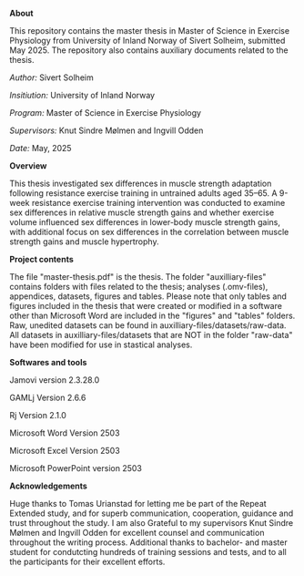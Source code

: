 **About**

This repository contains the master thesis in Master of Science in Exercise Physiology from University of Inland Norway of Sivert Solheim, submitted May 2025. The repository also contains auxiliary documents related to the thesis. 

*Author:* Sivert Solheim

*Insitiution:* University of Inland Norway

*Program:* Master of Science in Exercise Physiology

*Supervisors:* Knut Sindre Mølmen and Ingvill Odden

*Date:* May, 2025

**Overview**

This thesis investigated sex differences in muscle strength adaptation following resistance exercise training in untrained adults aged 35–65. 
A 9-week resistance exercise training intervention was conducted to examine sex differences in relative muscle strength gains and whether exercise volume influenced sex differences in lower-body muscle strength gains, with additional focus on sex differences in the correlation between muscle strength gains and muscle hypertrophy.

**Project contents**

The file "master-thesis.pdf" is the thesis. The folder "auxilliary-files" contains folders with files related to the thesis; analyses (.omv-files), appendices, datasets, figures and tables. Please note that only tables and figures included in the thesis that were created or modified in a software other than Microsoft Word are included in the "figures" and "tables" folders. Raw, unedited datasets can be found in auxilliary-files/datasets/raw-data. All datasets in auxilliary-files/datasets that are NOT in the folder "raw-data" have been modified for use in stastical analyses.

**Softwares and tools**

Jamovi version 2.3.28.0

GAMLj Version 2.6.6

Rj Version 2.1.0

Microsoft Word Version 2503

Microsoft Excel	Version 2503

Microsoft PowerPoint version 2503

**Acknowledgements**

Huge thanks to Tomas Urianstad for letting me be part of the Repeat Extended study, and for superb communication, cooperation, guidance and trust throughout the study.
I am also Grateful to my supervisors Knut Sindre Mølmen and Ingvill Odden for excellent counsel and communication throughout the writing process.
Additional thanks to bachelor- and master student for condutcting hundreds of training sessions and tests, and to all the participants for their excellent efforts.
